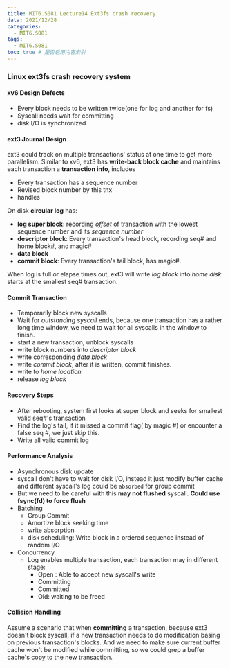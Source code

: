 ```yaml
---
title: MIT6.S081 Lecture14 Ext3fs crash recovery
data: 2021/12/28
categories:
  - MIT6.S081
tags:
  - MIT6.S081
toc: true # 是否启用内容索引
---
```




### Linux ext3fs crash recovery system

#### xv6 Design Defects

* Every block needs to be written twice(one for log and another for fs)
* Syscall needs wait for committing
* disk I/O is synchronized



#### ext3 Journal Design

ext3 could track on multiple transactions' status at one time to get more parallelism. Similar to xv6, ext3 has **write-back block cache** and maintains each transaction a **transaction info**, includes 

* Every transaction has a sequence number
* Revised block number by this tnx
* handles

On disk **circular log** has:

* **log super block**: recording *offset* of transaction with the lowest sequence number and its *sequence number*
* **descriptor block**: Every transaction's head block, recording seq# and home block#, and magic#
* **data block**
* **commit block**: Every transaction's tail block, has magic#.



When log is full or elapse times out, ext3 will write *log block* into *home disk* starts at the smallest seq# transaction.



#### Commit Transaction

* Temporarily block new syscalls
* Wait for *outstanding syscall* ends, because one transaction has a rather long time window, we need to wait for all syscalls in the window to finish.
* start a new transaction, unblock syscalls
* write block numbers into *descriptor block*
* write corresponding *data block*
* write *commit block*, after it is written, commit finishes.
* write to *home location*
* release  *log block*

#### Recovery Steps

* After rebooting, system first looks at super block and seeks for smallest valid seq#'s transaction
* Find the log's tail, if it missed a commit flag( by magic #) or encounter a false seq #, we just skip this.
* Write all valid commit log



#### Performance Analysis

*  Asynchronous disk update
  * syscall don't have to wait for disk I/O, instead it just modify buffer cache and different syscall's log could be `absorbed` for group commit
  * But we need to be careful with this **may not flushed** syscall. **Could use fsync(fd) to force flush**
* Batching
  * Group Commit
  * Amortize block seeking time
  * write absorption
  * disk scheduling: Write block in a ordered sequence instead of random I/O
* Concurrency
  * Log enables multiple transaction, each transaction may in different stage:
    * Open : Able to accept new syscall's write
    * Committing
    * Committed
    * Old: waiting to be freed 



#### Collision Handling 

Assume a scenario that when **committing** a transaction, because ext3 doesn't block syscall, if a new transaction needs to do modification basing on previous transaction's blocks. And we need to make sure current buffer cache won't be modified while committing, so we could grep a buffer cache's copy to the new transaction. 